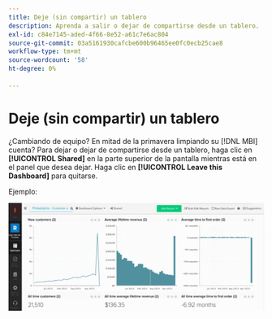 ```yaml
---
title: Deje (sin compartir) un tablero
description: Aprenda a salir o dejar de compartirse desde un tablero.
exl-id: c84e7145-aded-4f66-8e52-a61c7e6ac804
source-git-commit: 03a5161930cafcbe600b96465ee0fc0ecb25cae8
workflow-type: tm+mt
source-wordcount: '58'
ht-degree: 0%

---
```


# Deje (sin compartir) un tablero

¿Cambiando de equipo? En mitad de la primavera limpiando su [!DNL MBI] cuenta? Para dejar o dejar de compartirse desde un tablero, haga clic en **[!UICONTROL Shared]** en la parte superior de la pantalla mientras está en el panel que desea dejar. Haga clic en **[!UICONTROL Leave this Dashboard]** para quitarse.

Ejemplo:

![dejar panel](../../assets/Leave_Dashboard.gif)
